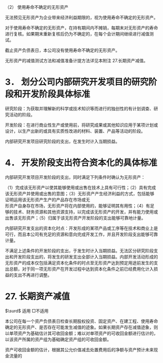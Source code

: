 （2） 使用寿命不确定的无形资产  

无法预见无形资产为企业带来经济利益期限的，视为使用寿命不确定的无形资产。  

对于使用寿命不确定的无形资产，在持有期间内不摊销，每期末对无形资产的寿命进行复核。如果期末重新复核后仍为不确定的，在每个会计期间继续进行减值测试。  

截止资产负债表日，本公司没有使用寿命不确定的无形资产。  

无形资产的减值测试方法和减值准备计提方法详见本附注 27.长期资产减值。  

# 3． 划分公司内部研究开发项目的研究阶段和开发阶段具体标准  

研究阶段：为获取并理解新的科学或技术知识等而进行的独创性的有计划调查、研究活动的阶段。  

开发阶段：在进行商业性生产或使用前，将研究成果或其他知识应用于某项计划或设计，以生产出新的或具有实质性改进的材料、装置、产品等活动的阶段。  

内部研究开发项目研究阶段的支出，在发生时计入当期损益。  

# 4． 开发阶段支出符合资本化的具体标准  

内部研究开发项目开发阶段的支出，同时满足下列条件时确认为无形资产：  

（1）完成该无形资产以使其能够使用或出售在技术上具有可行性；（2）具有完成该无形资产并使用或出售的意图；（3）无形资产产生经济利益的方式，包括能够证明运用该无形资产生产的产品存在市场或无  
形资产自身存在市场，无形资产将在内部使用的，能够证明其有用性；（4）有足够的技术、财务资源和其他资源支持，以完成该无形资产的开发，并有能力使用或  
出售该无形资产；（5）归属于该无形资产开发阶段的支出能够可靠地计量。  

内部研究开发支出的资本化时点：开发形成的某项产品或工序等在技术和商业上是可行，而且本公司有充足的资源和意向完成开发工作，并且开发阶段支出能够可靠计量。  

不满足上述条件的开发阶段的支出，于发生时计入当期损益。无法区分研究阶段支出和开发阶段支出的，将发生的研发支出全部计入当期损益。内部开发活动形成的无形资产的成本仅包括满足资本化条件的时点至无形资产达到预定用途前发生的支出总额，对于同一项无形资产在开发过程中达到资本化条件之前已经费用化计入损益的支出不再进行调整。  

# 27. 长期资产减值  

$\surd$ 适用 □不适用  

本公司在每一个资产负债表日检查长期股权投资、固定资产、在建工程、使用寿命确定的无形资产、是否存在可能发生减值的迹象。如果长期资产存在减值迹象，则以单项资产为基础估计其可收回金额；难以对单项资产的可收回金额进行估计的，以该资产所属的资产组为基础确定资产组的可收回金额。  

资产可收回金额的估计，根据其公允价值减去处置费用后的净额与资产预计未来现金流量的  
